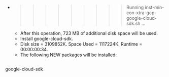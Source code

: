 * >>>>>>>>> Running inst-min-con-xtra-gcp-google-cloud-sdk.sh ...
  * After this operation, 723 MB of additional disk space will be used.
  * Install google-cloud-sdk.
  * Disk size = 3109852K. Space Used = 1117224K. Runtime = 00:00:00:34.
  * The following NEW packages will be installed:
  ```bash
google-cloud-sdk
  ```
